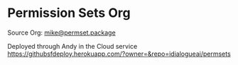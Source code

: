 # Permission Sets Org

Source Org: mike@permset.package 

Deployed through Andy in the Cloud service
https://githubsfdeploy.herokuapp.com/?owner=&repo=idialogueai/permsets 


